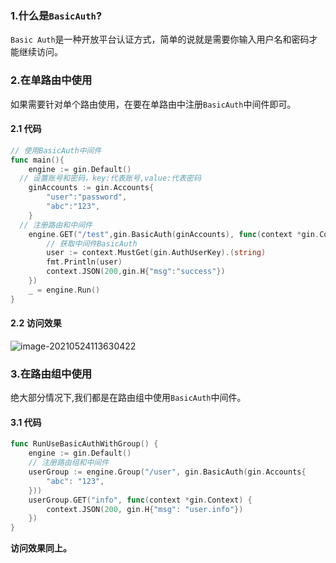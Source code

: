 ### 1.什么是`BasicAuth`?

`Basic Auth`是一种开放平台认证方式，简单的说就是需要你输入用户名和密码才能继续访问。

### 2.在单路由中使用

​	如果需要针对单个路由使用，在要在单路由中注册`BasicAuth`中间件即可。

#### 2.1 **代码**

```go
// 使用BasicAuth中间件
func main(){
	engine := gin.Default()
  // 设置账号和密码，key:代表账号,value:代表密码
	ginAccounts := gin.Accounts{
		"user":"password",
		"abc":"123",
	}
  // 注册路由和中间件
	engine.GET("/test",gin.BasicAuth(ginAccounts), func(context *gin.Context) {
		// 获取中间件BasicAuth
		user := context.MustGet(gin.AuthUserKey).(string)
		fmt.Println(user)
		context.JSON(200,gin.H{"msg":"success"})
	}) 
	_ = engine.Run()
}
```

#### 2.2 访问效果

![image-20210524113630422](https://gitee.com/QingHui/picGo-img-bed/raw/master/img/20210524113630.png)

### 3.在路由组中使用

绝大部分情况下,我们都是在路由组中使用`BasicAuth`中间件。

#### 3.1 代码

```go
func RunUseBasicAuthWithGroup() {
	engine := gin.Default()
	// 注册路由组和中间件
	userGroup := engine.Group("/user", gin.BasicAuth(gin.Accounts{
		"abc": "123",
	}))
	userGroup.GET("info", func(context *gin.Context) {
		context.JSON(200, gin.H{"msg": "user.info"})
	})
}
```

 **访问效果同上。**

